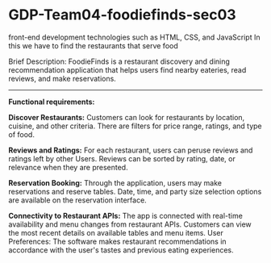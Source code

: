 # GDP-Team04-foodiefinds-sec03
front-end development technologies such as HTML, CSS, and JavaScript
In this we have to find the restaurants that serve food

Brief Description: FoodieFinds is a restaurant discovery and dining recommendation application that helps users find nearby eateries, read reviews, and make reservations.

---
**Functional requirements:**

**Discover Restaurants:** Customers can look for restaurants by location, cuisine, and other criteria. 
There are filters for price range, ratings, and type of food. 

**Reviews and Ratings:** For each restaurant, users can peruse reviews and ratings left by other Users. 
Reviews can be sorted by rating, date, or relevance when they are presented. 

**Reservation Booking:** Through the application, users may make reservations and reserve tables. 
Date, time, and party size selection options are available on the reservation interface. 

**Connectivity to Restaurant APIs:** 
The app is connected with real-time availability and menu changes from restaurant APIs. 
Customers can view the most recent details on available tables and menu items. 
User Preferences: The software makes restaurant recommendations in accordance with the user's tastes and previous eating experiences. 
